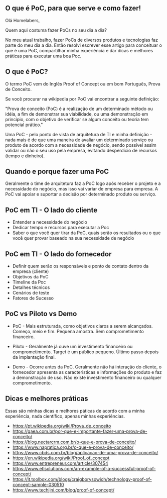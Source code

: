 ## O que é PoC, para que serve e como fazer!

Olá Homelabers,

Quem aqui costuma fazer PoCs no seu dia a dia?

No meu atual trabalho, fazer PoCs de diversos produtos e tecnologias faz parte do meu dia a dia. Então resolvi escrever esse artigo para conceituar o que é uma PoC, compartilhar minha experiência e dar dicas e melhores práticas para executar uma boa Poc.

## O que é PoC?
O termo PoC vem do Inglês Proof of Concept ou em bom Português, Prova de Conceito.

Se você procurar na wikipedia por PoC vai encontrar a seguinte definição:

"Prova de conceito (PoC) é a realização de um determinado método ou idéia, a fim de demonstrar sua viabilidade, ou uma demonstração em princípio, com o objetivo de verificar se algum conceito ou teoria tem potencial prático."

Uma PoC - pelo ponto de vista de arquitetura de TI e minha definição - nada mais é de que uma maneira de avaliar um determinado serviço ou produto de acordo com a necessidade de negócio, sendo possível assim validar ou não o seu uso pela empresa, evitando desperdício de recursos (tempo e dinheiro). 

## Quando e porque fazer uma PoC

Geralmente o time de arquitetura faz a PoC logo após receber o projeto e a necessidade do negócio, mas isso vai variar de empresa para empresa. A PoC vai apoiar e suportar a decisão por determinado produto ou serviço. 

## PoC em TI - O lado do cliente

+ Entender a necessidade do negócio
+ Dedicar tempo e recursos para executar a Poc
+ Saber o que você quer tirar da PoC, quais serão os resultados ou o que você quer provar baseado na sua necessidade de negócio

## PoC em TI - O lado do fornecedor

+ Definir quem serão os responsáveis e ponto de contato dentro da empresa (cliente)
+ Objetivos da PoC
+ Timeline da Poc
+ Detalhes técnicos
+ Cenários de teste
+ Fatores de Sucesso

## PoC vs Piloto vs Demo

+ PoC - Mais estruturada, como objetivos claros a serem alcançados. Começo, meio e fim. Pequena amostra. Sem comprometimento financeiro.

+ Piloto - Geralmente já ouve um investimento financeiro ou comprometimento. Target é um público pequeno. Último passo depois da implantação final.

+ Demo - Ocorre antes da PoC. Geralmente não há interação do cliente, o fornecedor apresenta as caracteristicas e informações do produto e faz a demonstração de uso. Não existe investimento financeiro ou qualquer comprometimento.

## Dicas e melhores práticas

Essas são minhas dicas e melhores páticas de acordo com a minha experiência, nada científico, apenas minhas experiências.


+ https://pt.wikipedia.org/wiki/Prova_de_conceito 
+ https://gaea.com.br/por-que-e-importante-fazer-uma-prova-de-conceito/ 
+ https://blog.nectarcrm.com.br/o-que-e-prova-de-conceito/ 
+ https://www.napratica.org.br/o-que-e-prova-de-conceito/ 
+ https://www.cbds.com.br/blog/aplicacao-de-uma-prova-de-conceito/ 
+ https://en.wikipedia.org/wiki/Proof_of_concept 
+ https://www.entrepreneur.com/article/307454 
+ https://www.etlsolutions.com/an-example-of-a-successful-proof-of-concept/ 
+ https://it.toolbox.com/blogs/craigborysowich/technology-proof-of-concept-sample-030510 
+ https://www.techjini.com/blog/proof-of-concept/
